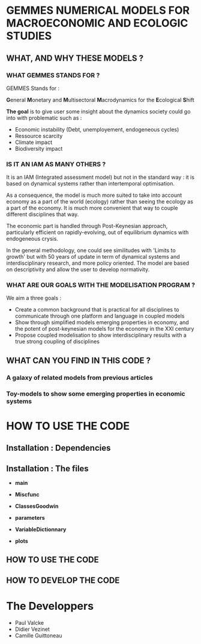 # GEMMES NUMERICAL MODELS FOR MACROECONOMIC AND ECOLOGIC STUDIES 

## WHAT, AND WHY THESE MODELS ? 

### WHAT GEMMES STANDS FOR ? 

GEMMES Stands for :

**G**eneral 
**M**onetary and 
**M**ultisectoral 
**M**acrodynamics for the 
**E**cological 
**S**hift

**The goal** is to give user some insight about the dynamics society could go into with problematic such as : 
* Economic instability (Debt, unemployement, endogeneous cycles)
* Ressource scarcity 
* Climate impact 
* Biodiversity impact 

### IS IT AN IAM AS MANY OTHERS ? 

It is an IAM (Integrated assessment model) but not in the standard way : it is based on dynamical systems rather than intertemporal optimisation. 

As a consequence, the model is much more suited to take into account economy as a part of the world (ecology) rather than seeing the ecology as a part of the economy. 
It is much more convenient that way to couple different disciplines that way. 

The economic part is handled through Post-Keynesian approach, particularly efficient on rapidly-evolving, out of equilibrium dynamics with endogeneous crysis. 

In the general methodology, one could see similitudes with 'Limits to growth' but with 50 years of update in term of dynamical systems and interdisciplinary research, and more policy oriented.
The model are based on descriptivity and allow the user to develop normativity.

### WHAT ARE OUR GOALS WITH THE MODELISATION PROGRAM ? 

We aim a three goals : 
* Create a common background that is practical for all disciplines to communicate through one platform and language in coupled models
* Show through simplified models emerging properties in economy, and the potent of post-keynesian models for the economy in the XXI century
* Propose coupled modelisation to show interdisciplinary results with a true strong coupling of disciplines

## WHAT CAN YOU FIND IN THIS CODE ? 

### A galaxy of related models from previous articles 

### Toy-models to show some emerging properties in economic systems

# HOW TO USE THE CODE 

## Installation : Dependencies 



## Installation : The files 

* **main**
* **Miscfunc** 
* **ClassesGoodwin** 
* **parameters**

* **VariableDictionnary** 
* **plots**

## HOW TO USE THE CODE 

## HOW TO DEVELOP THE CODE 


# The Developpers 

* Paul Valcke
* Didier Vezinet 
* Camille Guittoneau